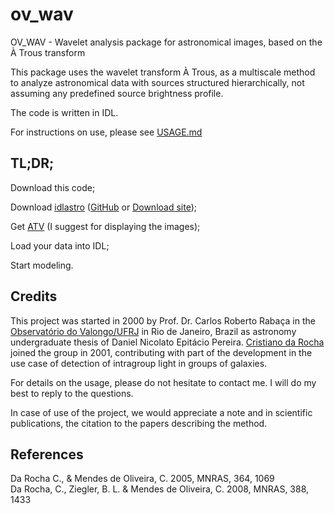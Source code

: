 # ov_wav

OV_WAV - Wavelet analysis package for astronomical images, based on the À Trous transform

This package uses the wavelet transform À Trous, as a multiscale method to analyze astronomical data with sources structured hierarchically, not assuming any predefined source brightness profile.

The code is written in IDL.

For instructions on use, please see [USAGE.md](docs/USAGE.md)

## TL;DR;

Download this code;

Download [idlastro](https://idlastro.gsfc.nasa.gov/) ([GitHub](https://github.com/wlandsman/IDLAstro) or [Download site](https://idlastro.gsfc.nasa.gov/ftp/));

Get [ATV](https://www.physics.uci.edu/~barth/atv/) (I suggest for displaying the images);

Load your data into IDL;

Start modeling.

## Credits

This project was started in 2000 by Prof. Dr. Carlos Roberto Rabaça in the [Observatório do Valongo/UFRJ](http://www.ov.ufrj.br/en/) in Rio de Janeiro, Brazil as astronomy undergraduate thesis of Daniel Nicolato Epitácio Pereira. [Cristiano da Rocha](https://github.com/crisdarocha) joined the group in 2001, contributing with part of the development in the use case of detection of intragroup light in groups of galaxies.

For details on the usage, please do not hesitate to contact me. I will do my best to reply to the questions.

In case of use of the project, we would appreciate a note and in scientific publications, the citation to the papers describing the method.

## References

Da Rocha C., & Mendes de Oliveira, C. 2005, MNRAS, 364, 1069  
Da Rocha, C., Ziegler, B. L. & Mendes de Oliveira, C. 2008, MNRAS, 388, 1433
